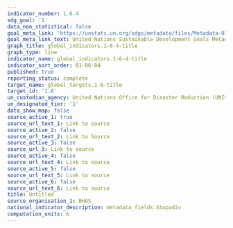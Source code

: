 ```yaml
---
indicator_number: 1.6.4
sdg_goal: '1'
data_non_statistical: false
goal_meta_link: 'https://unstats.un.org/sdgs/metadata/files/Metadata-01-05-01.pdf '
goal_meta_link_text: United Nations Sustainable Development Goals Metadata (PDF 224 KB)
graph_title: global_indicators.1-6-4-title
graph_type: line
indicator_name: global_indicators.1-6-4-title
indicator_sort_order: 01-06-04
published: true
reporting_status: complete
target_name: global_targets.1-6-title
target_id: '1.6'
un_custodian_agency: United Nations Office for Disaster Reduction (UNISDR)
un_designated_tier: '1'
data_show_map: false
source_active_1: true
source_url_text_1: Link to source
source_active_2: false
source_url_text_2: Link to Source
source_active_3: false
source_url_3: Link to source
source_active_4: false
source_url_text_4: Link to source
source_active_5: false
source_url_text_5: Link to source
source_active_6: false
source_url_text_6: Link to source
title: Untitled
source_organisation_1: BHAS
national_indicator_description: metadata_fields.Stopadiv
computation_units: ‰
---
```

